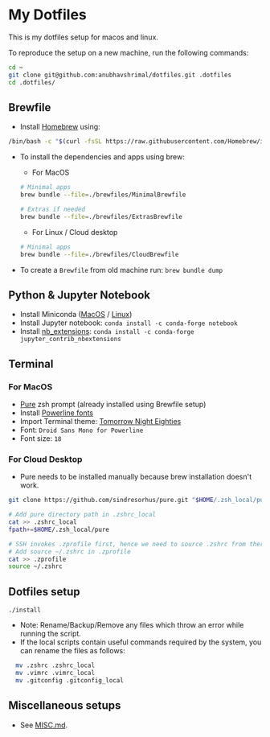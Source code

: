 # My Dotfiles

This is my dotfiles setup for macos and linux.

To reproduce the setup on a new machine, run the following commands:

```bash
cd ~
git clone git@github.com:anubhavshrimal/dotfiles.git .dotfiles
cd .dotfiles/ 
```

## Brewfile

- Install [Homebrew](https://brew.sh) using:
```bash
/bin/bash -c "$(curl -fsSL https://raw.githubusercontent.com/Homebrew/install/HEAD/install.sh)"
```
- To install the dependencies and apps using brew:
    - For MacOS
    ```bash
    # Minimal apps
    brew bundle --file=./brewfiles/MinimalBrewfile

    # Extras if needed
    brew bundle --file=./brewfiles/ExtrasBrewfile
    ```

    - For Linux / Cloud desktop
    ```bash
    # Minimal apps
    brew bundle --file=./brewfiles/CloudBrewfile
    ```
- To create a `Brewfile` from old machine run: `brew bundle dump`

## Python & Jupyter Notebook

- Install Miniconda ([MacOS](https://conda.io/projects/conda/en/latest/user-guide/install/macos.html) / [Linux](https://conda.io/projects/conda/en/latest/user-guide/install/linux.html))
- Install Jupyter notebook: `conda install -c conda-forge notebook`
- Install [nb_extensions](https://github.com/ipython-contrib/jupyter_contrib_nbextensions): `conda install -c conda-forge jupyter_contrib_nbextensions`

## Terminal

### For MacOS

- [Pure](https://github.com/sindresorhus/pure) zsh prompt (already installed using Brewfile setup)
- Install [Powerline fonts](https://github.com/powerline/fonts)
- Import Terminal theme: [Tomorrow Night Eighties](https://github.com/chriskempson/tomorrow-theme/blob/master/OS%20X%20Terminal/Tomorrow%20Night%20Eighties.terminal)
- Font: `Droid Sans Mono for Powerline`
- Font size: `18`

### For Cloud Desktop

- Pure needs to be installed manually because brew installation doesn't work.
```bash
git clone https://github.com/sindresorhus/pure.git "$HOME/.zsh_local/pure"

# Add pure directory path in .zshrc_local
cat >> .zshrc_local
fpath+=$HOME/.zsh_local/pure

# SSH invokes .zprofile first, hence we need to source .zshrc from there
# Add source ~/.zshrc in .zprofile
cat >> .zprofile
source ~/.zshrc
```

## Dotfiles setup

`./install`

- Note: Rename/Backup/Remove any files which throw an error while running the script.
- If the local scripts contain useful commands required by the system, you can rename the files as follows:
```bash
  mv .zshrc .zshrc_local
  mv .vimrc .vimrc_local
  mv .gitconfig .gitconfig_local
```

## Miscellaneous setups
- See [MISC.md](./MISC.md).
